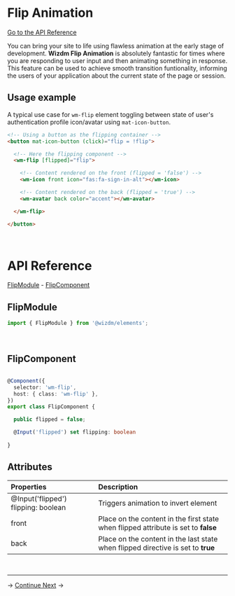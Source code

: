 <!-- toc: docs/reference.json -->

# Flip Animation

[Go to the API Reference](#api-reference)

You can bring your site to life using flawless animation at the early stage of development. **Wizdm Flip Animation** is absolutely fantastic for times where you are responding to user input and then animating something in response. This feature can be used to achieve smooth transition funtionality, informing the users of your application about the current state of the page or session.

## Usage example
A typical use case for  `wm-flip` element toggling between state of user's authentication profile icon/avatar using `mat-icon-button`.

```html
<!-- Using a button as the flipping container -->
<button mat-icon-button (click)="flip = !flip">

  <!-- Here the flipping component -->
  <wm-flip [flipped]="flip">

    <!-- Content rendered on the front (flipped = 'false') -->
    <wm-icon front icon="fas:fa-sign-in-alt"></wm-icon>

    <!-- Content rendered on the back (flipped = 'true') -->
    <wm-avatar back color="accent"></wm-avatar>

  </wm-flip>

</button>
```

&nbsp;  

# API Reference
[FlipModule](#flipmodule) - [FlipComponent](#flipcomponent) 


## FlipModule 
```typescript
import { FlipModule } from '@wizdm/elements';

```

&nbsp;  

## FlipComponent
```typescript

@Component({
  selector: 'wm-flip',
  host: { class: 'wm-flip' },
})
export class FlipComponent {

  public flipped = false;

  @Input('flipped') set flipping: boolean
  
}

```

## Attributes

| **Properties**                        | **Description**                                                                            |
| :------------------------------------ | :----------------------------------------------------------------------------------------- |
| @Input('flipped') flipping: boolean | Triggers animation to invert element                                                       |
| front                               | Place on the content in the first state when flipped attribute is set to **false** |
| back                                | Place  on the content in the last state when flipped directive is set to **true**   |
  
&nbsp; 

--- 
->
[Continue Next](docs/toc?go=next) 
->

